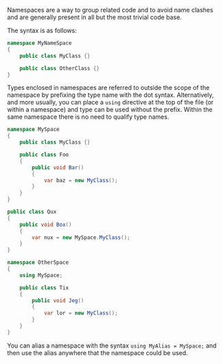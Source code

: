 Namespaces are a way to group related code and to avoid name clashes and are generally present in all but the most trivial code base.

The syntax is as follows:

```csharp
namespace MyNameSpace
{
    public class MyClass {}

    public class OtherClass {}
}
```

Types enclosed in namespaces are referred to outside the scope of the namespace by prefixing the type name with the dot syntax. Alternatively, and more usually, you can place a `using` directive at the top of the file (or within a namespace) and type can be used without the prefix. Within the same namespace there is no need to qualify type names.

```csharp
namespace MySpace
{
    public class MyClass {}

    public class Foo
    {
        public void Bar()
        {
            var baz = new MyClass();
        }
    }
}

public class Qux
{
    public void Box()
    {
        var nux = new MySpace.MyClass();
    }
}

namespace OtherSpace
{
    using MySpace;

    public class Tix
    {
        public void Jeg()
        {
            var lor = new MyClass();
        }
    }
}
```

You can alias a namespace with the syntax `using MyAlias = MySpace;` and then use the alias anywhere that the namespace could be used.